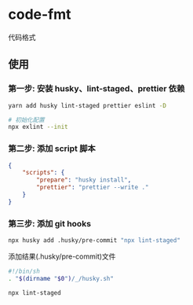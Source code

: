 # code-fmt

代码格式

## 使用

### 第一步: 安装 husky、lint-staged、prettier 依赖

```sh
yarn add husky lint-staged prettier eslint -D

# 初始化配置
npx exlint --init
```

### 第二步: 添加 script 脚本

```json
{
	"scripts": {
		"prepare": "husky install",
		"prettier": "prettier --write ."
	}
}
```

### 第三步: 添加 git hooks

```sh
npx husky add .husky/pre-commit "npx lint-staged"
```

添加结果(.husky/pre-commit)文件

```sh
#!/bin/sh
. "$(dirname "$0")/_/husky.sh"

npx lint-staged
```
